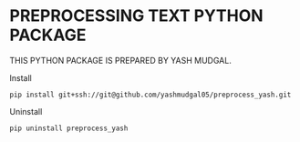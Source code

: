 # PREPROCESSING TEXT PYTHON PACKAGE

THIS PYTHON PACKAGE IS PREPARED BY YASH MUDGAL.

Install

`pip install git+ssh://git@github.com/yashmudgal05/preprocess_yash.git`

Uninstall

`pip uninstall preprocess_yash`